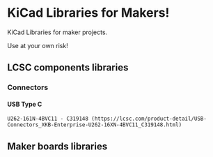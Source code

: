 # KiCad Libraries for Makers!

KiCad Libraries for maker projects.

Use at your own risk!

## LCSC components libraries

### Connectors
#### USB Type C
 	U262-161N-4BVC11 - C319148 (https://lcsc.com/product-detail/USB-Connectors_XKB-Enterprise-U262-16XN-4BVC11_C319148.html)

## Maker boards libraries

